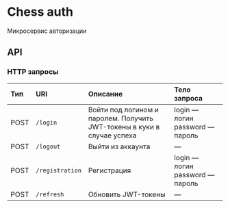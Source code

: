 # Chess auth
Микросервис авторизации

## API

### HTTP запросы

| Тип | URI| Описание | Тело запроса|
| :--- | :--- | :--- | :--- |
|POST| `/login` | Войти под логином и паролем. Получить JWT-токены в куки в случае успеха | login — логин    password — пароль |
|POST| `/logout` | Выйти из аккаунта | — |
|POST| `/registration` | Регистрация | login — логин    password — пароль |
|POST| `/refresh` | Обновить JWT-токены | — |
